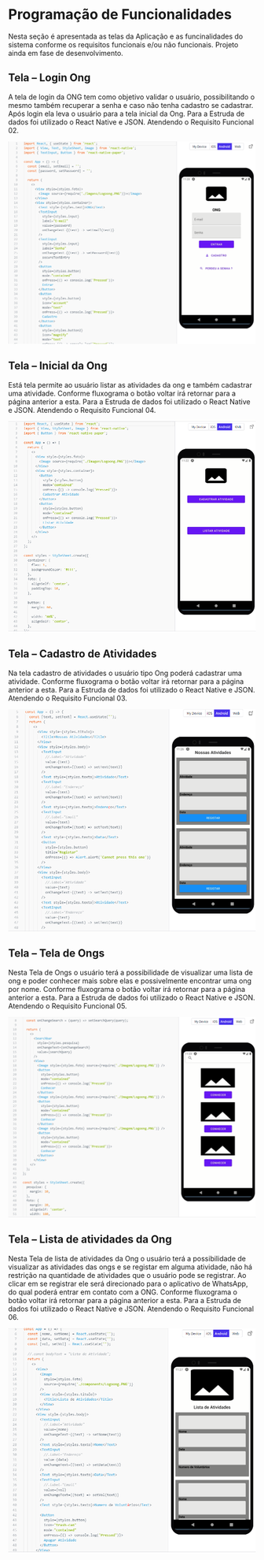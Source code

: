 # Programação de Funcionalidades

Nesta seção é apresentada as telas da Aplicação e as funcinalidades do sistema conforme os requisitos funcionais e/ou não funcionais. Projeto ainda em fase de desenvolvimento.


## Tela – Login Ong 

A tela de login da ONG tem como objetivo validar o usuário, possibilitando o mesmo também recuperar a senha e caso não tenha cadastro se cadastrar. Após login ela leva o usuário para a tela inicial da Ong. Para a Estruda de dados foi utilizado o React Native e JSON. Atendendo o Requisito Funcional 02. 

![Login Ong](img/FuncCadOng.png)

## Tela – Inicial da Ong 

Está tela permite ao usuário listar as atividades da ong e também cadastrar uma atividade. Conforme fluxograma o botão voltar irá retornar para a página anterior a esta. Para a Estruda de dados foi utilizado o React Native e JSON. Atendendo o Requisito Funcional 04.

![Inicial Ong](img/FuncCadAtividade.png)

## Tela – Cadastro de Atividades 

Na tela cadastro de atividades o usuário tipo Ong poderá cadastrar uma atividade. Conforme fluxograma o botão voltar irá retornar para a página anterior a esta. Para a Estruda de dados foi utilizado o React Native e JSON. Atendendo o Requisito Funcional 03.

![cadastro de atividades](img/FuncNossasAtividades.png)


## Tela – Tela de Ongs 

Nesta Tela de Ongs o usuário terá a possibilidade de visualizar uma lista de ong e poder conhecer mais sobre elas e possivelmente encontrar uma ong por nome. Conforme fluxograma o botão voltar irá retornar para a página anterior a esta. Para a Estruda de dados foi utilizado o React Native e JSON. Atendendo o Requisito Funcional 05.

![Tela de Ongs](img/FuncConhecer.png)


## Tela – Lista de atividades da Ong 

Nesta Tela de lista de atividades da Ong o usuário terá a possibilidade de visualizar as atividades das ongs e se registar em alguma atividade, não há restrição na quantidade de atividades que o usuário pode se registrar. Ao clicar em se registrar ele será direcionado para o aplicativo de WhatsApp, do qual poderá entrar em contato com a ONG. Conforme fluxograma o botão voltar irá retornar para a página anterior a esta. Para a Estruda de dados foi utilizado o React Native e JSON. Atendendo o Requisito Funcional 06.

![Lista de atividades da Ong](img/FuncListaAtividades.png)